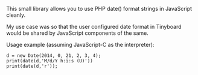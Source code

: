 This small library allows you to use PHP date() format strings in JavaScript cleanly.

My use case was so that the user configured date format in Tinyboard would be shared by JavaScript components of the same. 

Usage example (assuming JavaScript-C as the interpreter):

    d = new Date(2014, 0, 21, 2, 3, 4);
    print(date(d,'M/d/Y h:i:s (U)'))
    print(date(d,'r'));
